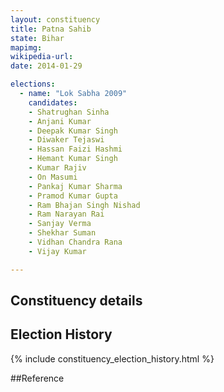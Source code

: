 ```yaml
---
layout: constituency
title: Patna Sahib
state: Bihar
mapimg: 
wikipedia-url: 
date: 2014-01-29

elections: 
  - name: "Lok Sabha 2009"
    candidates: 
    - Shatrughan Sinha 
    - Anjani Kumar 
    - Deepak Kumar Singh 
    - Diwaker Tejaswi 
    - Hassan Faizi Hashmi 
    - Hemant Kumar Singh 
    - Kumar Rajiv 
    - On Masumi 
    - Pankaj Kumar Sharma 
    - Pramod Kumar Gupta 
    - Ram Bhajan Singh Nishad 
    - Ram Narayan Rai 
    - Sanjay Verma 
    - Shekhar Suman 
    - Vidhan Chandra Rana 
    - Vijay Kumar 

---
```

## Constituency details


## Election History
{% include constituency_election_history.html %}

##Reference
